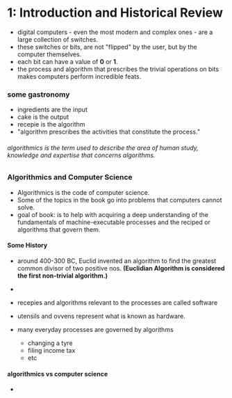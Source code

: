# 1: Introduction and Historical Review

- digital computers - even the most modern and complex ones - are a large collection of switches. 
- these switches or bits, are not "flipped" by the user, but by the computer themselves. 
- each bit can have a value of **0** or **1**. 
- the process and algorithm that prescribes the trivial operations on bits makes computers perform incredible feats. 

### some gastronomy 

- ingredients are the input
- cake is the output
- recepie is the algorithm 
- "algorithm prescribes the activities that constitute the process."


<h6>algorithmics is the term used to describe the area of human study, knowledge and expertise that concerns algorithms.</h6>

<h3>Algorithmics and Computer Science</h3>

- Algorithmics is the code of computer science. 
- Some of the topics in the book go into problems that computers cannot solve. 
- goal of book: is to help with acquiring a deep understanding of the fundamentals of machine-executable processes and the reciped or algorithms that govern them. 

<h4>Some History</h4>

- around 400-300 BC, Euclid invented an algorithm to find the greatest common divisor of two positive nos. <b>(Euclidian Algorithm is considered the first non-trivial algorithm.)</b>

- 

- recepies and algorithms relevant to the processes are called software
- utensils and ovvens represent what is known as hardware. 

- many everyday processes are governed by algorithms 
	- changing a tyre
	- filing income tax
	- etc
	
#### algorithmics vs computer science
- 
